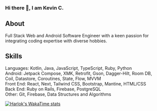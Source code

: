 ### Hi there 👋, I am Kevin C. 

## About
Full Stack Web and Android Software Engineer with a keen passion for integrating coding expertise with diverse hobbies. 

## Skills
Languages: Kotlin, Java, JavaScript, TypeScript, Ruby, Python
<br/>
Android: Jetpack Compose, XMK, Retrofit, Gson, Dagger-Hilt, Room DB, Coil, Datastore, Coroutines, State, Flow, MVVM
<br /> 
Front End: React, Next, Tailwind CSS, Bootstrap, Mantine, HTML/CSS
 <br/>
Back End: Ruby on Rails, Firebase, PostgreSQL
<br/>
Other: Git, Firebase, Data Structures and Algorithms
<br/>

[![Harlok's WakaTime stats](https://github-readme-stats.vercel.app/api/wakatime?username=kevc000)](https://github.com/anuraghazra/github-readme-stats)

